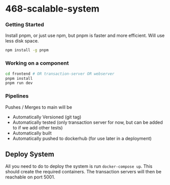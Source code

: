 # 468-scalable-system

### Getting Started

Install pnpm, or just use npm, but pnpm is faster and more efficient. Will use less disk space.

```bash
npm install -g pnpm
```

### Working on a component

```bash
cd frontend # OR transaction-server OR webserver
pnpm install
pnpm run dev
```

### Pipelines

Pushes / Merges to main will be
 - Automatically Versioned (git tag)
 - Automatically tested (only transaction server for now, but can be added to if we add other tests)
 - Automatically built
 - Automatically pushed to dockerhub (for use later in a deployment)

 ## Deploy System
 All you need to do to deploy the system is run `docker-compose up`. This should create the required containers. The transaction servers will then be reachable on port 5001. 
